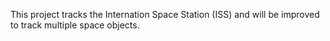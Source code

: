 This project tracks the Internation Space Station (ISS) and will be improved to track multiple space objects.  